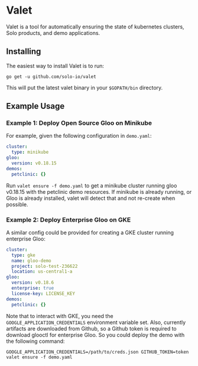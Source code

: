# Valet

Valet is a tool for automatically ensuring the state of kubernetes clusters, Solo products, and demo applications. 

## Installing

The easiest way to install Valet is to run: 

`go get -u github.com/solo-io/valet`

This will put the latest valet binary in your `$GOPATH/bin` directory. 

## Example Usage

### Example 1: Deploy Open Source Gloo on Minikube

For example, given the following configuration in `demo.yaml`:

```yaml
cluster:
  type: minikube
gloo:
  version: v0.18.15
demos:
  petclinic: {}
```

Run `valet ensure -f demo.yaml` to get a minikube cluster running gloo v0.18.15 with the petclinic demo resources. If minikube is already running, or Gloo is already installed, valet will detect that and not re-create when possible. 

### Example 2: Deploy Enterprise Gloo on GKE

A similar config could be provided for creating a GKE cluster running enterprise Gloo:

```yaml
cluster:
  type: gke
  name: gloo-demo
  project: solo-test-236622
  location: us-central1-a
gloo:
  version: v0.18.6
  enterprise: true
  license-key: LICENSE_KEY
demos:
  petclinic: {}
```

Note that to interact with GKE, you need the `GOOGLE_APPLICATION_CREDENTIALS` environment variable set. Also, currently artifacts are downloaded from Github, so a Github token is required to download glooctl for enterprise Gloo. So you could deploy the demo with the following command:

`GOOGLE_APPLICATION_CREDENTIALS=/path/to/creds.json GITHUB_TOKEN=token valet ensure -f demo.yaml`
